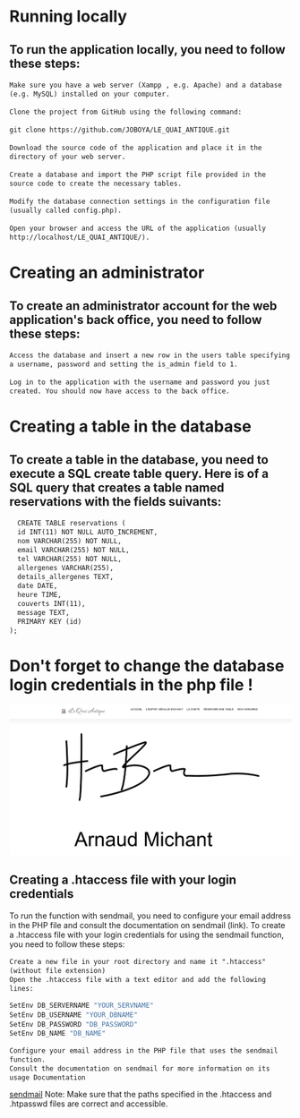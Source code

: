 
# Running locally 
## To run the application locally, you need to follow these steps:

    Make sure you have a web server (Xampp , e.g. Apache) and a database (e.g. MySQL) installed on your computer.

    Clone the project from GitHub using the following command:

    git clone https://github.com/JOBOYA/LE_QUAI_ANTIQUE.git

    Download the source code of the application and place it in the directory of your web server.

    Create a database and import the PHP script file provided in the source code to create the necessary tables.

    Modify the database connection settings in the configuration file (usually called config.php).

    Open your browser and access the URL of the application (usually http://localhost/LE_QUAI_ANTIQUE/).
# Creating an administrator
## To create an administrator account for the web application's back office, you need to follow these steps:

    Access the database and insert a new row in the users table specifying a username, password and setting the is_admin field to 1.

    Log in to the application with the username and password you just created. You should now have access to the back office.

# Creating a table in the database 

## To create a table in the database, you need to execute a SQL create table query. Here is of a SQL query that creates a table named reservations with the fields suivants:


```
  CREATE TABLE reservations (
  id INT(11) NOT NULL AUTO_INCREMENT,
  nom VARCHAR(255) NOT NULL,
  email VARCHAR(255) NOT NULL,
  tel VARCHAR(255) NOT NULL,
  allergenes VARCHAR(255),
  details_allergenes TEXT,
  date DATE,
  heure TIME,
  couverts INT(11),
  message TEXT,
  PRIMARY KEY (id)
);

```
# Don't forget to change the database login credentials in the php file !

![Screenshot](https://github.com/JOBOYA/LE_QUAI_ANTIQUE/blob/main/images/screenshot.jpg?raw=true)

## Creating a .htaccess file with your login credentials
To run the function with sendmail, you need to configure your email address in the PHP file and consult the documentation on sendmail (link). To create a .htaccess file with your login credentials for using the sendmail function, you need to follow these steps:

    Create a new file in your root directory and name it ".htaccess" (without file extension)
    Open the .htaccess file with a text editor and add the following lines:
```bash
SetEnv DB_SERVERNAME "YOUR_SERVNAME"
SetEnv DB_USERNAME "YOUR_DBNAME"
SetEnv DB_PASSWORD "DB_PASSWORD"
SetEnv DB_NAME "DB_NAME"

```
                


    Configure your email address in the PHP file that uses the sendmail function.
    Consult the documentation on sendmail for more information on its usage Documentation

[sendmail](https://www.sendmail.com/documentation) 
    Note: Make sure that the paths specified in the .htaccess and .htpasswd files are correct and accessible.